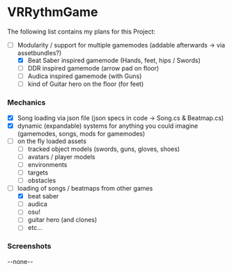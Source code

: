 # VRRythmGame

The following list contains my plans for this Project:
- [ ] Modularity / support for multiple gamemodes (addable afterwards -> via assetbundles?)
	- [X] Beat Saber inspired gamemode (Hands, feet, hips / Swords)
	- [ ] DDR inspired gamemode (arrow pad on floor)
	- [ ] Audica inspired gamemode (with Guns)
	- [ ] kind of Guitar hero on the floor (for feet)

### Mechanics
- [X] Song loading via json file (json specs in code -> Song.cs & Beatmap.cs)
- [X] dynamic (expandable) systems for anything you could imagine (gamemodes, songs, mods for gamemodes)
- [ ] on the fly loaded assets
    - [ ] tracked object models (swords, guns, gloves, shoes)
    - [ ] avatars / player models
    - [ ] environments
    - [ ] targets
    - [ ] obstacles
- [ ] loading of songs / beatmaps from other games
	- [X] beat saber
	- [ ] audica
	- [ ] osu!
	- [ ] guitar hero (and clones)
	- [ ] etc...

### Screenshots
--none--
